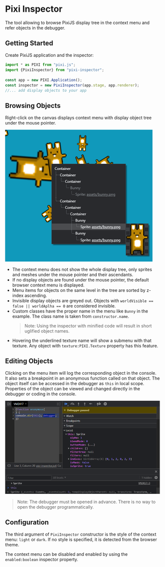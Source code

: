 # Pixi Inspector

The tool allowing to browse PixiJS display tree in the context menu and refer objects in the debugger.

## Getting Started

Create PixiJS application and the inspector:

```javascript
import * as PIXI from "pixi.js";
import {PixiInspector} from "pixi-inspector";

const app = new PIXI.Application();
const inspector = new PixiInspector(app.stage, app.renderer);
//... add display objects to your app
```

## Browsing Objects

Right-click on the canvas displays context menu with display object tree under the mouse pointer.

![](example/menu.png)

* The context menu does not show the whole display tree, only sprites and meshes under the mouse pointer and their ascendants.
* If no display objects are found under the mouse pointer, the default browser context menu is displayed.
* Menu items for objects on the same level in the tree are sorted by z-index ascending.
* Invisible display objects are greyed out. Objects with `worldVisible == false || worldAplha == 0` are considered invisible.
* Custom classes have the proper name in the menu like `Bunny` in the example. The class name is taken from `constructor.name`.
  > Note: Using the inspector with minified code will result in short uglified object names.
* Hovering the underlined texture name will show a submenu with that texture. Any object with `texture:PIXI.Texture` property has this feature.

## Editing Objects

Clicking on the menu item will log the corresponding object in the console. It also sets a breakpoint in an anonymous function called on that object. The object itself can be accessed in the debugger
as `this` in local scope. Properties of the object can be viewed and changed directly in the debugger or coding in the console.

![](example/debugger.png)

> Note: The debugger must be opened in advance. There is no way to open the debugger programmatically.

## Configuration

The third argument of `PixiInspector` constructor is the style of the context menu: `light` or `dark`. If no style is specified, it is detected from the browser theme.

The context menu can be disabled and enabled by using the `enabled:boolean` inspector property.
